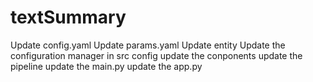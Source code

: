 # textSummary

Update config.yaml
Update params.yaml
Update entity
Update the configuration manager in src config
update the conponents
update the pipeline
update the main.py
update the app.py